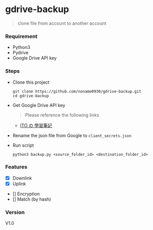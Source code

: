 # gdrive-backup
> clone file from account to another account

### Requirement
* Python3
* Pydrive
* Google Drive API key

### Steps
* Clone this project
    ```
    git clone https://github.com/noname0930/gdrive-backup.git
    cd gdrive-backup
    ```
    
* Get Google Drive API key
    > Please reference the following links
    
    * [ITO の 學習筆記](http://vito-note.blogspot.tw/2015/04/google-oauth-20.html)
* Rename the json file from Google to ```client_secrets.json```
* Run script
    ```
    python3 backup.py <source_folder_id> <destination_folder_id>
    ```

### Features
- [X] Downlink
- [X] Uplink
- [] Encryption
- [] Match (by hash)

### Version
V1.0

